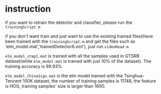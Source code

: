 # instruction

if you want to retrain the detector and classifier, please run the `trainingScript.m`

if you don't want train and just want to use the existing trained files(Have been trained with the `trainingScript.m` and get the files such as 'elm_model.mat','trainedDetector6.xml'), just run `videoRead.m`

`elm_model_step1.mat` is trained with all the samples used in GTSRB dataset(while `elm_model.mat` is trained with just 10% of the dataset).  The training accuracy is 99.93%

`elm_model_ChinaSign.mat` is the elm model trained with the Tsinghua-Tencent 100K dataset, the number of training samples is 11748, the feature is HOG, training samples' size is larger than 1600.
